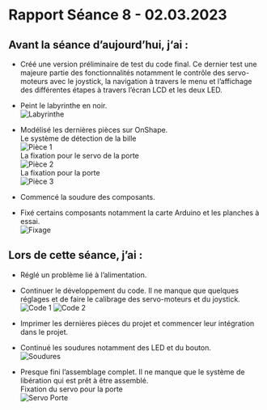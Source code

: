 # Rapport Séance 8 - 02.03.2023

## Avant la séance d’aujourd’hui, j‘ai : 
-	Créé une version préliminaire de test du code final. Ce dernier test une majeure partie des fonctionnalités notamment le contrôle des servo-moteurs avec le joystick, la navigation à travers le menu et l’affichage des différentes étapes à travers l’écran LCD et les deux LED.
-	Peint le labyrinthe en noir.\
![Labyrinthe](https://github.com/JuliusOrtstadt/Maze_Game/blob/68ccbf3174692546ebfdfe03c42b40fff320acbd/Documentation/Pictures/S%C3%A9ance%208/Labyrinthe.jpg)

-	Modélisé les dernières pièces sur OnShape.\
  Le système de détection de la bille\
![Pièce 1](https://github.com/JuliusOrtstadt/Maze_Game/blob/68ccbf3174692546ebfdfe03c42b40fff320acbd/Documentation/Pictures/S%C3%A9ance%208/Collection.png)\
  La fixation pour le servo de la porte\
![Pièce 2](https://github.com/JuliusOrtstadt/Maze_Game/blob/68ccbf3174692546ebfdfe03c42b40fff320acbd/Documentation/Pictures/S%C3%A9ance%208/Fixation_servo_porte.png)\
  La fixation pour la porte\
![Pièce 3](https://github.com/JuliusOrtstadt/Maze_Game/blob/68ccbf3174692546ebfdfe03c42b40fff320acbd/Documentation/Pictures/S%C3%A9ance%208/Partie_Porte.png)

-	Commencé la soudure des composants.
-	Fixé certains composants notamment la carte Arduino et les planches à essai.\
![Fixage](https://github.com/JuliusOrtstadt/Maze_Game/blob/68ccbf3174692546ebfdfe03c42b40fff320acbd/Documentation/Pictures/S%C3%A9ance%208/Fixage.jpg)
  


## Lors de cette séance, j’ai :
-	Réglé un problème lié à l’alimentation.
-	Continuer le développement du code. Il ne manque que quelques réglages et de faire le calibrage des servo-moteurs et du joystick.\
![Code 1](https://github.com/JuliusOrtstadt/Maze_Game/blob/68ccbf3174692546ebfdfe03c42b40fff320acbd/Documentation/Pictures/S%C3%A9ance%208/Code_p1.png)
![Code 2](https://github.com/JuliusOrtstadt/Maze_Game/blob/68ccbf3174692546ebfdfe03c42b40fff320acbd/Documentation/Pictures/S%C3%A9ance%208/Code_p2.png)

-	Imprimer les dernières pièces du projet et commencer leur intégration dans le projet.
-	Continué les soudures notamment des LED et du bouton.\
![Soudures](https://github.com/JuliusOrtstadt/Maze_Game/blob/68ccbf3174692546ebfdfe03c42b40fff320acbd/Documentation/Pictures/S%C3%A9ance%208/Soudures.jpg)
-	Presque fini l’assemblage complet. Il ne manque que le système de libération qui est prêt à être assemblé.\
  Fixation du servo pour la porte\
![Servo Porte](https://github.com/JuliusOrtstadt/Maze_Game/blob/68ccbf3174692546ebfdfe03c42b40fff320acbd/Documentation/Pictures/S%C3%A9ance%208/Servo_Porte.jpg)
